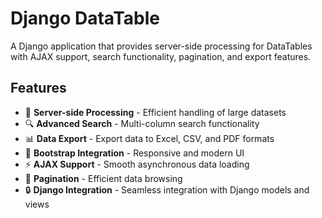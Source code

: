 # Django DataTable

A Django application that provides server-side processing for DataTables with AJAX support, search functionality, pagination, and export features.

## Features

- 🚀 **Server-side Processing** - Efficient handling of large datasets
- 🔍 **Advanced Search** - Multi-column search functionality
- 📊 **Data Export** - Export data to Excel, CSV, and PDF formats
- 🎨 **Bootstrap Integration** - Responsive and modern UI
- ⚡ **AJAX Support** - Smooth asynchronous data loading
- 📄 **Pagination** - Efficient data browsing
- 🔒 **Django Integration** - Seamless integration with Django models and views

